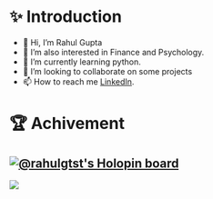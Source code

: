 # ✨ Introduction
- 👋 Hi, I’m Rahul Gupta
- 👀 I’m also interested in Finance and Psychology.
- 🌱 I’m currently learning python.
- 💞️ I’m looking to collaborate on some projects
- 📫 How to reach me [LinkedIn](https://www.linkedin.com/in/rhlgt/).

# 🏆 Achivement
[![@rahulgtst's Holopin board](https://holopin.me/rahulgtst)](https://holopin.io/@rahulgtst)
---
[![](https://visitcount.itsvg.in/api?id=rahulgtst&icon=0&color=0)](https://visitcount.itsvg.in)
